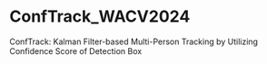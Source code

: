 # ConfTrack_WACV2024
ConfTrack: Kalman Filter-based Multi-Person Tracking by Utilizing Confidence Score of Detection Box

